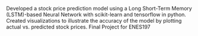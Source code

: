 Developed a stock price prediction model using a Long Short-Term Memory (LSTM)-based Neural Network with scikit-learn and tensorflow in python. Created visualizations to illustrate the accuracy of the model by plotting actual vs. predicted stock prices.
Final Project for ENES197
